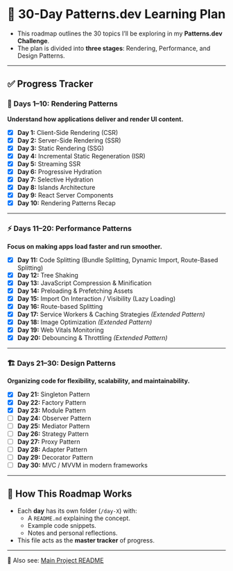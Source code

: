 # 📅 30-Day Patterns.dev Learning Plan

- This roadmap outlines the 30 topics I’ll be exploring in my **Patterns.dev Challenge**.  
- The plan is divided into **three stages**: Rendering, Performance, and Design Patterns.  

---

## ✅ Progress Tracker

### 🎨 Days 1–10: Rendering Patterns  
**Understand how applications deliver and render UI content.**  

- [x] **Day 1:** Client-Side Rendering (CSR)  
- [x] **Day 2:** Server-Side Rendering (SSR)  
- [x] **Day 3:** Static Rendering (SSG)  
- [x] **Day 4:** Incremental Static Regeneration (ISR)  
- [x] **Day 5:** Streaming SSR  
- [x] **Day 6:** Progressive Hydration  
- [x] **Day 7:** Selective Hydration  
- [x] **Day 8:** Islands Architecture  
- [x] **Day 9:** React Server Components  
- [x] **Day 10:** Rendering Patterns Recap

---

### ⚡️ Days 11–20: Performance Patterns  
**Focus on making apps load faster and run smoother.**  

- [x] **Day 11:** Code Splitting (Bundle Splitting, Dynamic Import, Route-Based Splitting)   
- [x] **Day 12:** Tree Shaking  
- [x] **Day 13:** JavaScript Compression & Minification
- [x] **Day 14:** Preloading & Prefetching Assets  
- [x] **Day 15:** Import On Interaction / Visibility (Lazy Loading)  
- [x] **Day 16:** Route-based Splitting  
- [x] **Day 17:** Service Workers & Caching Strategies _(Extended Pattern)_   
- [x] **Day 18:** Image Optimization _(Extended Pattern)_   
- [x] **Day 19:** Web Vitals Monitoring  
- [x] **Day 20:** Debouncing & Throttling _(Extended Pattern)_  

---

### 🏗️ Days 21–30: Design Patterns  
**Organizing code for flexibility, scalability, and maintainability.** 

- [x] **Day 21:** Singleton Pattern  
- [x] **Day 22:** Factory Pattern  
- [x] **Day 23:** Module Pattern  
- [ ] **Day 24:** Observer Pattern  
- [ ] **Day 25:** Mediator Pattern  
- [ ] **Day 26:** Strategy Pattern  
- [ ] **Day 27:** Proxy Pattern  
- [ ] **Day 28:** Adapter Pattern  
- [ ] **Day 29:** Decorator Pattern  
- [ ] **Day 30:** MVC / MVVM in modern frameworks  

---

## 📖 How This Roadmap Works
- Each **day** has its own folder (`/day-X`) with:
  - A `README.md` explaining the concept.  
  - Example code snippets.  
  - Notes and personal reflections.  
- This file acts as the **master tracker** of progress.  

---

🔗 Also see: [Main Project README](README.md)  
